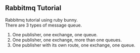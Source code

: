 ## Rabbitmq Tutorial

Rabbitmq tutorial using ruby bunny.<br>
There are 3 types of message queue.
1. One publisher, one exchange, one queue.
2. One publisher, one exchange, more than one queues.
3. One publisher with its own route, one exchange, one queue.